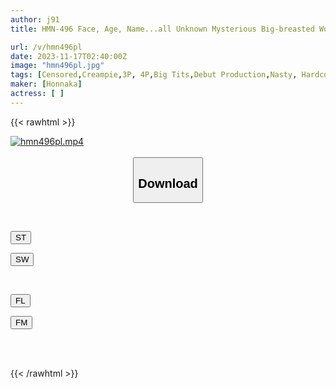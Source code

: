 ```yaml
---
author: j91
title: HMN-496 Face, Age, Name...all Unknown Mysterious Big-breasted Woman Wearing Sunglasses Who Just Wanted To Have Sex Creampie AV DEBUT Yura (tentative Name)

url: /v/hmn496pl
date: 2023-11-17T02:40:00Z
image: "hmn496pl.jpg"
tags: [Censored,Creampie,3P, 4P,Big Tits,Debut Production,Nasty, Hardcore	 ]
maker: [Honnaka]
actress: [ ]
---
```



{{< rawhtml >}}

<div class="video" data-videoid="1jq6Aap4aqseKej">
    <a href="javascript:;">
        <img src="/v/hmn496pl/hmn496pl.jpg" width="WIDTH" height="HEIGHT" alt="hmn496pl.mp4" loading="lazy">
    </a>
</div>

<script type="text/javascript" src="https://j91.asia/asset/on-demand-st.js"></script>

<br>
  <link rel="stylesheet" href="https://j91.asia/asset/bs5.css">
  
  <center>
  <button class="btn btn-primary" type="button" data-bs-toggle="collapse" data-bs-target=".multi-collapse" aria-expanded="false" aria-controls="multiCollapseExample1 multiCollapseExample2"><h2>Download</h2></button></center>
</p>
<div class="row">
  <div class="col">
    <div class="collapse multi-collapse" id="multiCollapseExample1">
      <div class="card card-body">
	      	      <br>
<div class="buttons">  
<p><a href="https://streamtape.to/v/1jq6Aap4aqseKej" target="_blank"><button class="btn-hover color-3"><i class="fa fa-download"></i> ST</button></a></p>
<p><a href="https://sfastwish.com/yu2q2147yrcf" target="_blank"><button class="btn-hover color-2"><i class="fa fa-download"></i> SW</button></a></p></div>
    </div>
  </div>
</div>
  <div class="col">
    <div class="collapse multi-collapse" id="multiCollapseExample2">
      <div class="card card-body">
	      <br>
<div class="buttons">
<p><a href="https://filelions.online/f/ata1wqfhjpam" target="_blank"><button class="btn-hover color-9"><i class="fa fa-download"></i> FL</button></a></p>
<p><a href="https://filemoon.sx/d/ca4lhqc18spv" target="_blank"><button class="btn-hover color-8"><i class="fa fa-download"></i> FM</button></a></p></div>
<br><br>
      </div>
    </div>
  </div>
</div>

{{< /rawhtml >}}
